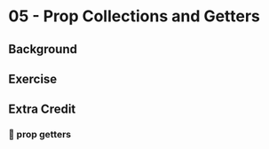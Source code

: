 # 05 - Prop Collections and Getters

## Background

## Exercise

## Extra Credit

### 💯 prop getters
